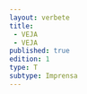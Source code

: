 ```yaml
---
layout: verbete
title:
 - VEJA
 - VEJA
published: true
edition: 1  
type: T
subtype: Imprensa
---
```


